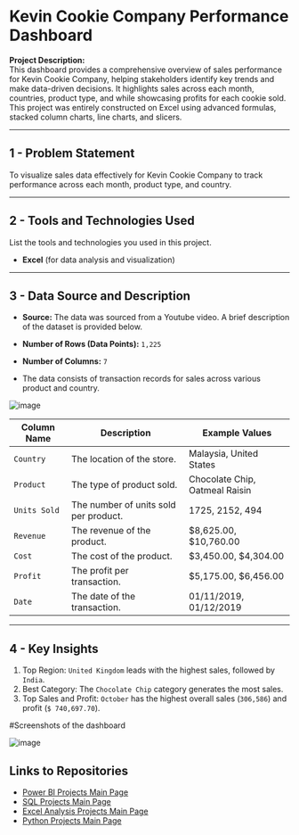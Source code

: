 # Kevin Cookie Company Performance Dashboard

**Project Description:**  
This dashboard provides a comprehensive overview of sales performance for Kevin Cookie Company, helping stakeholders identify key trends and make data-driven decisions. It highlights sales across each month, countries, product type, and while showcasing profits for each cookie sold. This project was entirely constructed on Excel using advanced formulas, stacked column charts, line charts, and slicers.

---

## 1 - Problem Statement
To visualize sales data effectively for Kevin Cookie Company to track performance across each month, product type, and country.

---

## 2 - Tools and Technologies Used

List the tools and technologies you used in this project.

- **Excel** (for data analysis and visualization)

---

## 3 - Data Source and Description

- **Source:**
The data was sourced from a Youtube video. A brief description of the dataset is provided below.

- **Number of Rows (Data Points):** `1,225`
- **Number of Columns:** `7`
- The data consists of transaction records for sales across various product and country.

![image](https://github.com/user-attachments/assets/156bc400-9eab-4bbe-b159-f9c23bf066e1)

| **Column Name**    | **Description**                                                                                       | **Example Values**             |
|--------------------|-------------------------------------------------------------------------------------------------------|--------------------------------|
| `Country`          | The location of the store.                                                                            | Malaysia, United States        |
| `Product`          | The type of product sold.                                                                             | Chocolate Chip, Oatmeal Raisin |
| `Units Sold`       | The number of units sold per product.                                                                 | 1725, 2152, 494                |
| `Revenue`          | The revenue of the product.                                                                           | $8,625.00, $10,760.00          |
| `Cost`             | The cost of the product.                                                                              | $3,450.00, $4,304.00           |
| `Profit`           | The profit per transaction.                                                                           | $5,175.00, $6,456.00           |
| `Date`             | The date of the transaction.                                                                          | 01/11/2019, 01/12/2019         |

---

## 4 - Key Insights

1. Top Region: `United Kingdom` leads with the highest sales, followed by `India`.
2. Best Category: The `Chocolate Chip` category generates the most sales.
3. Top Sales and Profit: `October` has the highest overall sales (`306,586`) and profit (`$ 740,697.70`).

#Screenshots of the dashboard

![image](https://github.com/user-attachments/assets/b535fe0a-ef27-448d-82f0-fedf7dd5746a)

## Links to Repositories

- [Power BI Projects Main Page](https://github.com/hema-segar/Power-BI-Projects/tree/main)
- [SQL Projects Main Page](https://github.com/hema-segar/SQL-Projects)
- [Excel Analysis Projects Main Page](https://github.com/hema-segar/SQL-Projects)
- [Python Projects Main Page](https://github.com/hema-segar/Python-Projects)


